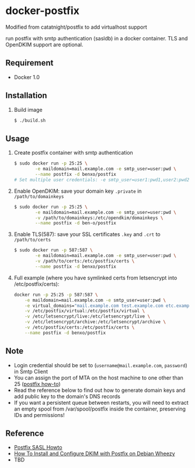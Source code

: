 docker-postfix
==============

Modified from catatnight/postfix to add virtualhost support

run postfix with smtp authentication (sasldb) in a docker container.
TLS and OpenDKIM support are optional.

## Requirement
+ Docker 1.0

## Installation
1. Build image

	```bash
	$ ./build.sh
	```

## Usage
1. Create postfix container with smtp authentication

	```bash
	$ sudo docker run -p 25:25 \
			-e maildomain=mail.example.com -e smtp_user=user:pwd \
			--name postfix -d benxo/postfix
	# Set multiple user credentials: -e smtp_user=user1:pwd1,user2:pwd2,...,userN:pwdN
	```
2. Enable OpenDKIM: save your domain key ```.private``` in ```/path/to/domainkeys```

	```bash
	$ sudo docker run -p 25:25 \
			-e maildomain=mail.example.com -e smtp_user=user:pwd \
			-v /path/to/domainkeys:/etc/opendkim/domainkeys \
			--name postfix -d ben-o/postfix
	```
3. Enable TLS(587): save your SSL certificates ```.key``` and ```.crt``` to  ```/path/to/certs```

	```bash
	$ sudo docker run -p 587:587 \
			-e maildomain=mail.example.com -e smtp_user=user:pwd \
			-v /path/to/certs:/etc/postfix/certs \
			--name postfix -d benxo/postfix
	```

4. Full example (where you have symlinked certs from letsencrypt into /etc/postfix/certs):

	``` bash
    docker run -p 25:25 -p 587:587 \
        -e maildomain=mail.example.com -e smtp_user=user:pwd \
        -e virtual_domains="mail.example.com test.example.com etc.example.com" \
        -v /etc/postfix/virtual:/etc/postfix/virtual \
        -v /etc/letsencrypt/live:/etc/letsencrypt/live \
        -v /etc/letsencrypt/archive:/etc/letsencrypt/archive \
        -v /etc/postfix/certs:/etc/postfix/certs \
        --name postfix -d benxo/postfix
    ```


## Note
+ Login credential should be set to (`username@mail.example.com`, `password`) in Smtp Client
+ You can assign the port of MTA on the host machine to one other than 25 ([postfix how-to](http://www.postfix.org/MULTI_INSTANCE_README.html))
+ Read the reference below to find out how to generate domain keys and add public key to the domain's DNS records
+ If you want a persistent queue between restarts, you will need to extract an empty spool from /var/spool/postfix inside the container, preserving IDs and permissions!

## Reference
+ [Postfix SASL Howto](http://www.postfix.org/SASL_README.html)
+ [How To Install and Configure DKIM with Postfix on Debian Wheezy](https://www.digitalocean.com/community/articles/how-to-install-and-configure-dkim-with-postfix-on-debian-wheezy)
+ TBD
